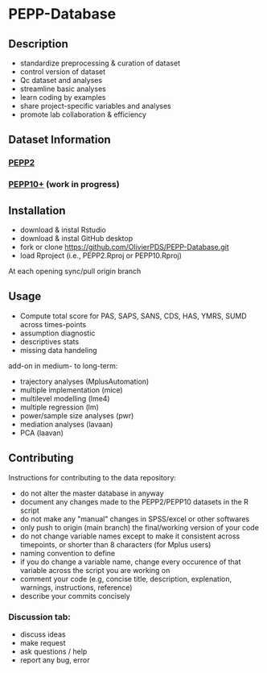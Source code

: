 # PEPP-Database
## Description
- standardize preprocessing & curation of dataset
- control version of dataset
- Qc dataset and analyses
- streamline basic analyses 
- learn coding by examples 
- share project-specific variables and analyses 
- promote lab collaboration & efficiency

## Dataset Information
### [PEPP2](PEPP2/README.md)
### [PEPP10+](PEPP10+/README.md) (work in progress)

## Installation
- download & instal Rstudio
- download & instal GitHub desktop
- fork or clone https://github.com/OlivierPDS/PEPP-Database.git
- load Rproject (i.e., PEPP2.Rproj or PEPP10.Rproj)

At each opening sync/pull origin branch

## Usage 
- Compute total score for PAS, SAPS, SANS, CDS, HAS, YMRS, SUMD across times-points
- assumption diagnostic
- descriptives stats
- missing data handeling


add-on in medium- to long-term:
- trajectory analyses (MplusAutomation)
- multiple implementation (mice)
- multilevel modelling (lme4)
- multiple regression (lm)
- power/sample size analyses (pwr)
- mediation analyses (lavaan)
- PCA (laavan)

## Contributing
Instructions for contributing to the data repository:
- do not alter the master database in anyway
- document any changes made to the PEPP2/PEPP10 datasets in the R script
- do not make any "manual" changes in SPSS/excel or other softwares
- only push to origin (main branch) the final/working version of your code
- do not change variable names except to make it consistent across timepoints, or shorter than 8 characters (for Mplus users)
- naming convention to define
- if you do change a variable name, change every occurence of that variable across the script you are working on
- comment your code (e.g, concise title, description, explenation, warnings, instructions, reference)
- describe your commits concisely

### Discussion tab:
- discuss ideas 
- make request
- ask questions / help 
- report any bug, error 

